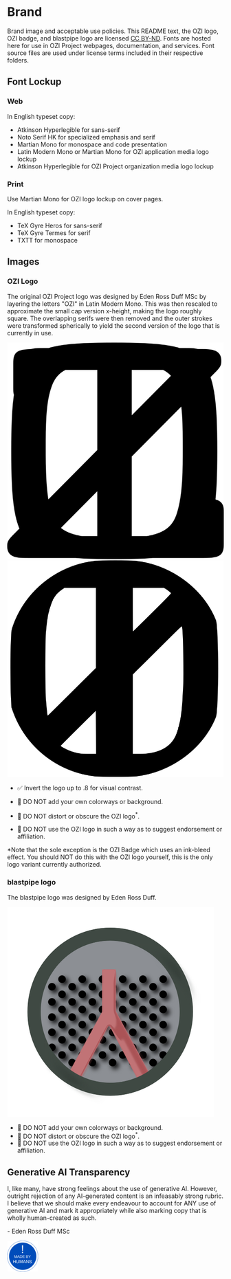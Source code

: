 # Brand

Brand image and acceptable use policies.
This README text, the OZI logo, OZI badge, and blastpipe logo are licensed [CC BY-ND](https://creativecommons.org/licenses/by-nd/4.0/).
Fonts are hosted here for use in OZI Project webpages, documentation, and services.
Font source files are used under license terms included in their respective folders.

## Font Lockup

### Web

In English typeset copy:

* Atkinson Hyperlegible for sans-serif
* Noto Serif HK for specialized emphasis and serif
* Martian Mono for monospace and code presentation
* Latin Modern Mono or Martian Mono for OZI application media logo lockup
* Atkinson Hyperlegible for OZI Project organization media logo lockup

### Print

Use Martian Mono for OZI logo lockup on cover pages.

In English typeset copy:

* TeX Gyre Heros for sans-serif
* TeX Gyre Termes for serif
* TXTT for monospace

## Images

### OZI Logo

The original OZI Project logo was designed by Eden Ross Duff MSc by layering the letters "OZI" in
Latin Modern Mono. This was then rescaled to approximate the small cap version x-height,
making the logo roughly square. The overlapping serifs were then removed and the outer strokes
were transformed spherically to yield the second version of the logo that is currently in use.

![blastpipe-logo](images/ozi_logo_square.png)
![blastpipe-logo](images/ozi_logo_v2.svg)

* ✅ Invert the logo up to .8 for visual contrast.

* 🛑 DO NOT add your own colorways or background.
* 🛑 DO NOT distort or obscure the OZI logo<sup>*</sup>.
* 🛑 DO NOT use the OZI logo in such a way as to suggest endorsement or affiliation.

*Note that the sole exception is the OZI Badge which uses an ink-bleed effect.
You should NOT do this with the OZI logo yourself, this is the only logo variant currently authorized.

### blastpipe logo

The blastpipe logo was designed by Eden Ross Duff.

![blastpipe-logo](images/blastpipe-logo.svg)

* 🛑 DO NOT add your own colorways or background.
* 🛑 DO NOT distort or obscure the OZI logo<sup>*</sup>.
* 🛑 DO NOT use the OZI logo in such a way as to suggest endorsement or affiliation.

## Generative AI Transparency

I, like many, have strong feelings about the use of generative AI. However, outright rejection of any AI-generated content is an infeasably strong rubric. I believe that we should make every endeavour to account for ANY use of generative AI and mark it appropriately while also marking copy that is wholly human-created as such.

\- Eden Ross Duff MSc

[<img src="no-ai-icon-01.svg" width=72px>](https://no-ai-icon.com/statement/?url=oziproject.dev)
